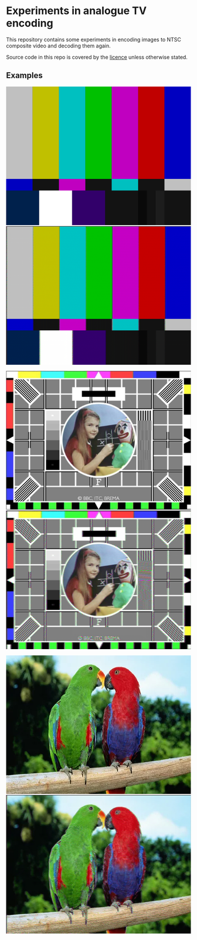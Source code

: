 # Experiments in analogue TV encoding

This repository contains some experiments in encoding images to NTSC composite
video and decoding them again.

Source code in this repo is covered by the [licence](LICENSE.txt) unless
otherwise stated.

## Examples

![](img/resampled-640px-SMPTE_Color_Bars.svg.png)
![](img/decoded-640px-SMPTE_Color_Bars.svg.png)

![](img/resampled-testcard-f-hires.png)
![](img/decoded-testcard-f-hires.png)

![](img/resampled-parrots.png)
![](img/decoded-parrots.png)
